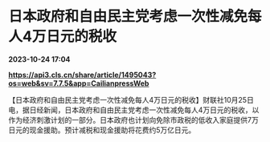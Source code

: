 # 日本政府和自由民主党考虑一次性减免每人4万日元的税收

**2023-10-24 17:04**

**https://api3.cls.cn/share/article/1495043?os=web&sv=7.7.5&app=CailianpressWeb**

【日本政府和自由民主党考虑一次性减免每人4万日元的税收】财联社10月25日电，据日经新闻，日本政府和自由民主党考虑一次性减免每人4万日元的税收，以作为经济刺激计划的一部分。日本政府也计划向免除市政税的低收入家庭提供7万日元的现金援助。预计减税和现金援助将花费约5万亿日元。